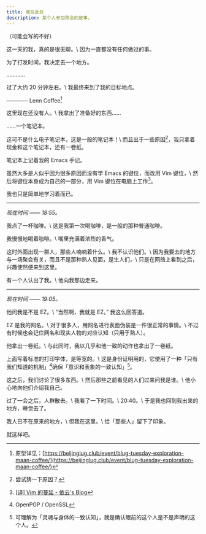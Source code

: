 ```yaml
---
title: 我在此处
description: 某个人参加聚会的故事。
---
```


（可能会写的不好）

这一天的我，真的是很无聊。\\
因为一直都没有任何做过的事。

为了打发时间，我决定去一个地方。

…………

过了大约 20 分钟左右。\\
我最终来到了我的目标地点。

———— Lenn Coffee[^1]

这里现在还没有人。\\
我拿出了准备好的东西……

……一个笔记本。

这可不是什么电子笔记本，这是一般的笔记本！\\
而且出于一些原因[^2]，我只拿着现金和这个笔记本，还有一卷纸。

笔记本上记着我的 Emacs 手记。

虽然大多是人似乎因为很多原因而没有学 Emacs 的键位，而改用 Vim 键位，\\
然后将键位本身成为自己的一部分，用 Vim 键位在电脑上工作[^3]。

我也只是简单地学习着而已。

---

_现在时间 —— 18:55。_

我点了一杯咖啡。\\
这是我第一次喝咖啡，是一般的那种普通咖啡。

我慢慢地喝着咖啡。\\
嘴里充满着浓烈的香气。

这时外面出现一群人，那些人喃喃着什么。\\
我不认识他们。\\
因为我要去的地方与一场聚会有关，而且不是那种熟人见面，是生人们，\\
只是在网络上看到之后，兴趣使然便来到这里。

有一个人认出了我。\\
他向我那边走来。

---

_现在时间 —— 19:05。_

他问我是不是 EZ。\\
“当然啊，我就是 EZ。” 我这么回答道。

EZ 是我的网名。\\
对于很多人，用网名进行表面伪装是一件很正常的事情。\\
不过有时候也会记住网名和现实人物的对应认知（只用于熟人）。

他拿出一卷纸。\\
与此同时，我以几乎和他一致的动作也拿出了一卷纸。

上面写着标准的打印字体，是等宽的。\\
这是身份证明用的，它使用了一种「只有我们知道的机制」[^4]确保「意识和表象的一致认知」[^5]。

这之后，我们讨论了很多东西。\\
然后那些之前看见的人们过来问我是谁。\\
他小心地向他们介绍我自己。

过了一会之后，人群散去。\\
我看了一下时间。\\
20:40。\\
于是我也回到我出来的地方，睡觉去了。

我人已不在原来的地方，\\
但我在这里。\\
给「那些人」留下了印象。

就这样吧。

[^1]: 原型详见：[https://beijinglug.club/event/blug-tuesday-exploration-maan-coffee/](https://beijinglug.club/event/blug-tuesday-exploration-maan-coffee/)
[^2]: 尝试猜一下原因？
[^3]: [[译] Vim 的蔓延 - 依云's Blog](https://blog.lilydjwg.me/2015/11/16/vim-creep.188665.html)
[^4]: OpenPGP / OpenSSL
[^5]: 可理解为「灵魂与身体的一致认知」，就是确认眼前的这个人是不是声明的这个人。
